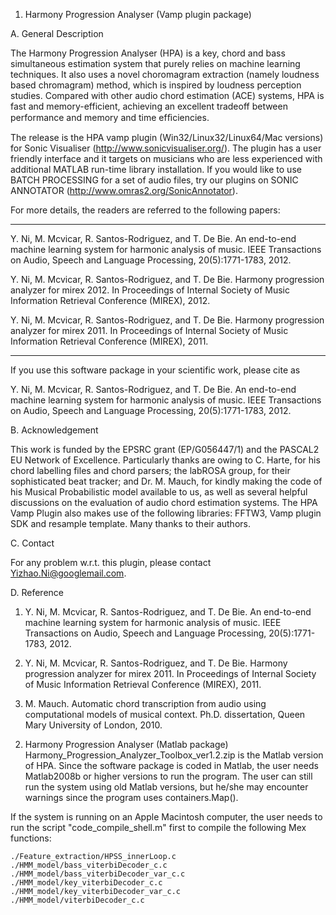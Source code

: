 1) Harmony Progression Analyser (Vamp plugin package)

A. General Description

The Harmony Progression Analyser (HPA) is a key, chord and bass simultaneous estimation system that purely relies on machine learning techniques. It also uses a novel choromagram extraction (namely loudness based chromagram) method, which is inspired by loudness perception studies. Compared with other audio chord estimation (ACE) systems, HPA is fast and memory-efficient, achieving an excellent tradeoff between performance and memory and time efﬁciencies.

The release is the HPA vamp plugin (Win32/Linux32/Linux64/Mac versions) for Sonic Visualiser (http://www.sonicvisualiser.org/). The plugin has a user friendly interface and it targets on musicians who are less experienced with additional MATLAB run-time library installation. If you would like to use BATCH PROCESSING for a set of audio files, try our plugins on SONIC ANNOTATOR (http://www.omras2.org/SonicAnnotator).

For more details, the readers are referred to the following papers: 

------------------------------------------------------------------------------------------

Y. Ni, M. Mcvicar, R. Santos-Rodriguez, and T. De Bie. An end-to-end machine learning system for harmonic analysis of music. IEEE Transactions on Audio, Speech and Language Processing, 20(5):1771-1783, 2012.

Y. Ni, M. Mcvicar, R. Santos-Rodriguez, and T. De Bie. Harmony progression analyzer for mirex 2012. In Proceedings of Internal Society of Music Information Retrieval Conference (MIREX), 2012.

Y. Ni, M. Mcvicar, R. Santos-Rodriguez, and T. De Bie. Harmony progression analyzer for mirex 2011. In Proceedings of Internal Society of Music Information Retrieval Conference (MIREX), 2011.

------------------------------------------------------------------------------------------

If you use this software package in your scientific work, please cite as

Y. Ni, M. Mcvicar, R. Santos-Rodriguez, and T. De Bie. An end-to-end machine learning system for harmonic analysis of music. IEEE Transactions on Audio, Speech and Language Processing, 20(5):1771-1783, 2012.

B. Acknowledgement

This work is funded by the EPSRC grant (EP/G056447/1) and the PASCAL2 EU Network of Excellence. Particularly thanks are owing to C. Harte, for his chord labelling files and chord parsers; the labROSA group, for their sophisticated beat tracker; and Dr. M. Mauch, for kindly making the code of his Musical Probabilistic model available to us, as well as several helpful discussions on the evaluation of audio chord estimation systems. The HPA Vamp Plugin also makes use of the following libraries: FFTW3, Vamp plugin SDK and resample template. Many thanks to their authors. 

C. Contact 

For any problem w.r.t. this plugin, please contact Yizhao.Ni@googlemail.com.

D. Reference

1. Y. Ni, M. Mcvicar, R. Santos-Rodriguez, and T. De Bie. An end-to-end machine learning system for harmonic analysis of music. IEEE Transactions on Audio, Speech and Language Processing, 20(5):1771-1783, 2012.

2. Y. Ni, M. Mcvicar, R. Santos-Rodriguez, and T. De Bie. Harmony progression analyzer for mirex 2011. In Proceedings of Internal Society of Music Information Retrieval Conference (MIREX), 2011.

3. M. Mauch. Automatic chord transcription from audio using computational models of musical context.  Ph.D. dissertation, Queen Mary University of London, 2010.


2) Harmony Progression Analyser (Matlab package)
Harmony_Progression_Analyzer_Toolbox_ver1.2.zip is the Matlab version of HPA. Since the software package is coded in Matlab, the user needs Matlab2008b or higher versions to run the program. The user can still run the system using old Matlab versions, but he/she may encounter warnings since the program uses containers.Map().

If the system is running on an Apple Macintosh computer, the user needs to run the script "code_compile_shell.m" first to compile the following Mex functions:

    ./Feature_extraction/HPSS_innerLoop.c
    ./HMM_model/bass_viterbiDecoder_c.c
    ./HMM_model/bass_viterbiDecoder_var_c.c
    ./HMM_model/key_viterbiDecoder_c.c
    ./HMM_model/key_viterbiDecoder_var_c.c
    ./HMM_model/viterbiDecoder_c.c
